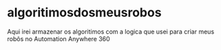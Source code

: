 # algoritimosdosmeusrobos
Aqui irei armazenar os algoritimos com a logica que usei para criar meus robôs no Automation Anywhere 360
